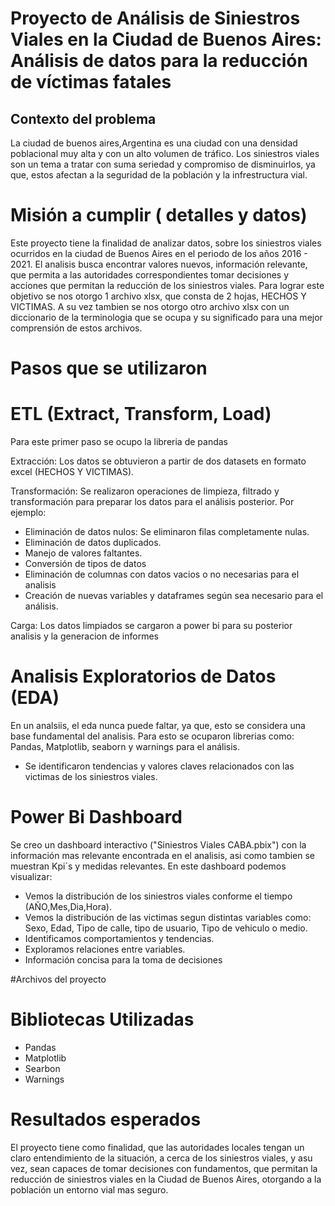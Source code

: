 # Proyecto de Análisis de Siniestros Viales en la Ciudad de Buenos Aires: Análisis de datos para la reducción de víctimas fatales


## Contexto del problema
La ciudad de buenos aires,Argentina es una ciudad con una densidad poblacional muy alta y con un alto volumen de tráfico. Los siniestros viales son un tema a tratar con suma seriedad y compromiso de disminuirlos, ya que, estos afectan a la seguridad de la población y la infrestructura vial.

# Misión a cumplir ( detalles y datos)
Este proyecto tiene la finalidad de analizar datos, sobre los siniestros viales ocurridos en la ciudad de Buenos Aires en el periodo de los años 2016 - 2021. El analisis busca encontrar valores nuevos, información relevante, que permita a las autoridades correspondientes tomar decisiones y acciones que permitan la reducción de los siniestros viales. 
Para lograr este objetivo se nos otorgo 1 archivo xlsx, que consta de 2 hojas, HECHOS Y VICTIMAS. A su vez tambien se nos otorgo otro archivo xlsx con un diccionario de la terminologia que se ocupa y su significado para una mejor comprensión de estos archivos.

# Pasos que se utilizaron 
# ETL (Extract, Transform, Load)
Para este primer paso se ocupo la libreria de pandas

Extracción: Los datos se obtuvieron a partir de dos datasets en formato excel (HECHOS Y VICTIMAS).

Transformación: Se realizaron operaciones de limpieza, filtrado y transformación para preparar los datos para el análisis posterior. Por ejemplo:

- Eliminación de datos nulos: Se eliminaron filas completamente nulas.
- Eliminación de datos duplicados.
- Manejo de valores faltantes.
- Conversión de tipos de datos
- Eliminación de columnas con datos vacios o no necesarias para el analisis
- Creación de nuevas variables y dataframes según sea necesario para el análisis.

Carga: Los datos limpiados se cargaron a power bi para su posterior analisis y la generacion de informes

# Analisis Exploratorios de Datos (EDA)
En un analsiis, el eda nunca puede faltar, ya que, esto se considera una base fundamental del analisis. Para esto se ocuparon librerias como: Pandas, Matplotlib, seaborn y warnings para el análisis.
- Se identificaron tendencias y valores claves relacionados con las victimas de los siniestros viales.

# Power Bi Dashboard
Se creo un dashboard interactivo ("Siniestros Viales CABA.pbix") con la información mas relevante encontrada en el analisis, asi como tambien se muestran Kpi´s y medidas relevantes. En este dashboard podemos visualizar:

- Vemos la distribución de los siniestros viales conforme el tiempo (AÑO,Mes,Dia,Hora).
- Vemos la distribución de las victimas segun distintas variables como: Sexo, Edad, Tipo de calle, tipo de usuario, Tipo de vehiculo o medio.
- Identificamos comportamientos y tendencias.
- Exploramos relaciones entre variables.
- Información concisa para la toma de decisiones

#Archivos del proyecto




# Bibliotecas Utilizadas
- Pandas
- Matplotlib
- Searbon
- Warnings

# Resultados esperados
El proyecto tiene como finalidad, que las autoridades locales tengan un claro entendimiento de la situación, a cerca de los siniestros viales, y asu vez, sean capaces de tomar decisiones con fundamentos, que permitan la reducción de siniestros viales en la Ciudad de Buenos Aires, otorgando a la población un entorno vial mas seguro. 










